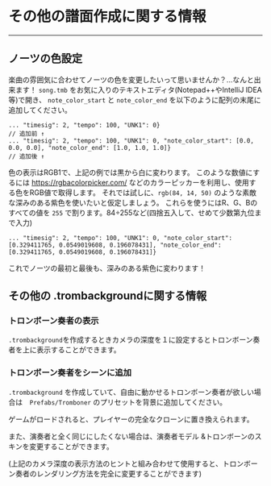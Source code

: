 # その他の譜面作成に関する情報
---

## ノーツの色設定
楽曲の雰囲気に合わせてノーツの色を変更したいって思いませんか？...なんと出来ます！ `song.tmb` をお気に入りのテキストエディタ(Notepad++やIntelliJ IDEA等)で開き、 `note_color_start` と `note_color_end` を以下のように配列の末尾に追加してください。
```
... "timesig": 2, "tempo": 100, "UNK1": 0} 
// 追加前 ↑
... "timesig": 2, "tempo": 100, "UNK1": 0, "note_color_start": [0.0, 0.0, 0.0], "note_color_end": [1.0, 1.0, 1.0]}
// 追加後 ↑
```
色の表示はRGB1で、上記の例では黒から白に変わります。 このような数値にするには <https://rgbacolorpicker.com/> などのカラーピッカーを利用し、使用する色をRGB値で取得します。 それでは試しに、`rgb(84, 14, 50)` のような素敵な深みのある紫色を使いたいと仮定しましょう。 これらを使うにはR、G、Bのすべての値を `255` で割ります。84÷255など(四捨五入して、せめて少数第九位まで入力)
```
... "timesig": 2, "tempo": 100, "UNK1": 0, "note_color_start": [0.329411765, 0.0549019608, 0.196078431], "note_color_end": [0.329411765, 0.0549019608, 0.196078431]}
```
これでノーツの最初と最後も、深みのある紫色に変わります！


## その他の .trombackgroundに関する情報

### トロンボーン奏者の表示
`.trombackground`を作成するときカメラの深度を１に設定するとトロンボーン奏者を上に表示することができます。

### トロンボーン奏者をシーンに追加
`.trombackground` を作成していて、自由に動かせるトロンボーン奏者が欲しい場合は　`Prefabs/Tromboner` のプリセットを背景に追加してください。

ゲームがロードされると、プレイヤーの完全なクローンに置き換えられます。

また、演奏者と全く同じにしたくない場合は、演奏者モデル &トロンボーンのスキンを変更することができます。

(上記のカメラ深度の表示方法のヒントと組み合わせて使用すると、トロンボーン奏者のレンダリング方法を完全に変更することができます)
